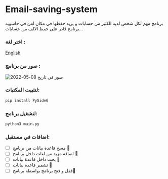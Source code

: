 # Email-saving-system
برنامج مهم لكل شخص لدية الكثير من حسابات و يريد حفظها في مكان امن في حاسوبه ..برنامج قادر على حفظ الالف من حسابات.

### اختر لغة  :
[English](https://github.com/AliAdnanc7/Email-saving-system)
### صور من برنامج :

![صور في تاريخ 08-05-2022](https://github.com/AliAdnanc7/Email-saving-system/blob/main/Screenshots/Screenshot.png)


### لتثبيت المكتبات:
```bash
pip install PySide6
```

### لتشغيل برنامج:

```bash
python3 main.py
```

### اضافات في مستقبل:
- [ ] مسح قاعدة بيانات من برنامج :tada:
- [ ] اضافة مزيد من لغات داخل برنامج :tada:
- [ ] بحث داخل قاعدة بيانات :tada:
- [ ] تشفير قاعدة بيانات :tada:
- [ ] قفل و فتح برنامج بواسطة برنامج:tada: